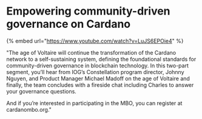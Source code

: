 # Empowering community-driven governance on Cardano

{% embed url="https://www.youtube.com/watch?v=LuJS6EPOie4" %}

"The age of Voltaire will continue the transformation of the Cardano network to a self-sustaining system, defining the foundational standards for community-driven governance in blockchain technology. In this two-part segment, you’ll hear from IOG’s Constellation program director, Johnny Nguyen, and Product Manager Michael Madoff on the age of Voltaire and finally, the team concludes with a fireside chat including Charles to answer your governance questions.

And if you’re interested in participating in the MBO, you can register at cardanombo.org."
